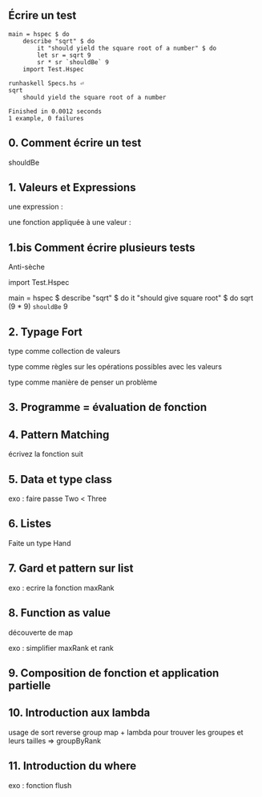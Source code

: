 ## Écrire un test

    main = hspec $ do
        describe "sqrt" $ do
            it "should yield the square root of a number" $ do
            let sr = sqrt 9
            sr * sr `shouldBe` 9 
        import Test.Hspec
    
    runhaskell Specs.hs ⏎
    sqrt
        should yield the square root of a number

    Finished in 0.0012 seconds
    1 example, 0 failures 

## 0. Comment écrire un test



shouldBe

## 1. Valeurs et Expressions

une expression :

une fonction appliquée à une valeur :

## 1.bis Comment écrire plusieurs tests

Anti-sèche

import Test.Hspec

main = hspec $ describe "sqrt" $ do
        it "should give square root" $ do
            sqrt (9 * 9) `shouldBe` 9

## 2. Typage Fort

type comme collection de valeurs 

type comme règles sur les opérations possibles avec les valeurs

type comme manière de penser un problème

## 3. Programme = évaluation de fonction

## 4. Pattern Matching

écrivez la fonction suit

## 5. Data et type class

exo : faire passe Two < Three

## 6. Listes

Faite un type Hand

## 7. Gard et pattern sur list

exo : ecrire la fonction maxRank

## 8. Function as value

découverte de map

exo : simplifier maxRank et rank

## 9. Composition de fonction et application partielle

## 10. Introduction aux lambda

usage de sort reverse group map + lambda pour trouver les groupes et leurs tailles => groupByRank

## 11. Introduction du where

exo : fonction flush




